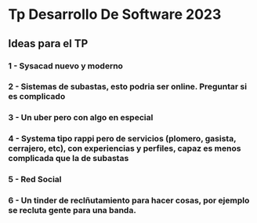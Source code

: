 # Tp Desarrollo De Software 2023
 
## Ideas para el TP
 
 ### 1 - Sysacad nuevo y moderno
 ### 2 - Sistemas de subastas, esto podria ser online. Preguntar si es complicado
 ### 3 - Un uber pero con algo en especial
 ### 4 - Systema tipo rappi pero de servicios (plomero, gasista, cerrajero, etc), con experiencias y perfiles, capaz es menos complicada que la de subastas
 ### 5 - Red Social
 ### 6 - Un tinder de reclñutamiento para hacer cosas, por ejemplo se recluta gente para una banda.
